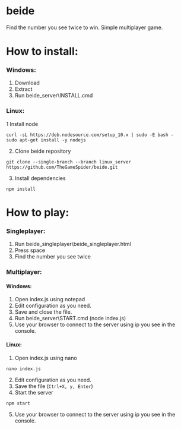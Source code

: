 # beide
Find the number you see twice to win. Simple multiplayer game.

# How to install:
### Windows:
1. Download
2. Extract
3. Run beide_server\INSTALL.cmd
### Linux:
1 Install node
```
curl -sL https://deb.nodesource.com/setup_10.x | sudo -E bash -
sudo apt-get install -y nodejs
```
2. Clone beide repository
```
git clone --single-branch --branch linux_server https://github.com/TheGameSpider/beide.git
```
3. Install dependencies
```
npm install
```

# How to play:
### Singleplayer:
1. Run beide_singleplayer\beide_singleplayer.html
2. Press space
3. Find the number you see twice
### Multiplayer:
#### Windows:
1. Open index.js using notepad
2. Edit configuration as you need.
3. Save and close the file.
4. Run beide_server\START.cmd (node index.js)
5. Use your browser to connect to the server using ip you see in the console.
#### Linux:
1. Open index.js using nano
```
nano index.js
```
2. Edit configuration as you need.
3. Save the file (`Ctrl+X, y, Enter`)
4. Start the server
```
npm start
```
5. Use your browser to connect to the server using ip you see in the console.
